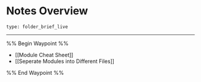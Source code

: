 # Notes Overview
 
```ccard
type: folder_brief_live
```
 
---

%% Begin Waypoint %%
- [[Module Cheat Sheet]]
- [[Seperate Modules into Different Files]]

%% End Waypoint %%